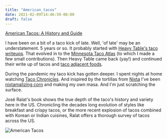 ```yaml
---
title: "American_tacos"
date: 2021-02-09T14:46:59-06:00
draft: false
---
```


[American Tacos: A History and Guide](https://bookshop.org/books/american-tacos-a-history-and-guide/9781477316528)

I have been on a bit of a taco kick of late. Well, 'of late' may be an understatement. 5 years or so. It probably started with [Heavy Table's taco writeups](https://heavytable.com/cabeza-lengua-tripa-at-taco-taxi/). That evolved in to the [Minnesota Taco Atlas](https://www.growlermag.com/mn-taco-atlas/) (to which I made a few small contributions). Then Heavy Table came back (yay!) and continued their write up of tacos and [taco adjacent foods](https://heavytable.com/oaxacans-mormons-and-a-bag-of-chips-a-brief-history-of-the-walking-taco/).

During the pandemic my taco kick has gotten deeper. I spent nights at home watching [Taco Chronicles](https://en.wikipedia.org/wiki/Taco_Chronicles). And inspired by the tortillas from [Nixta](https://www.nixtampls.com/) I've been [nixtamalizing corn](https://masienda.com/shop/nixtamal-starter-kit/) and making my own masa. And I'm just scratching the surface.

José Ralat's book shows the true depth of the taco's history and variety here in the US. Chronicling the decades long evolution of styles like breakfast and crispy tacos, or the more recent explosion of tacos combined with Korean or Indian cuisines, Ralat offers a thorough survey of tacos across the US.

![American Tacos](/images/american_tacos.jpg)
